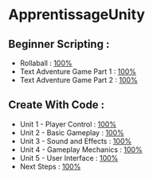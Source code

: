 # ApprentissageUnity

## Beginner Scripting :
* Rollaball : [100%](https://github.com/ValentinZeller/ApprentissageUnity/tree/rollaball)
* Text Adventure Game Part 1 : [100%](https://github.com/ValentinZeller/ApprentissageUnity/tree/text_adventure_part1)
* Text Adventure Game Part 2 : [100%](https://github.com/ValentinZeller/ApprentissageUnity/tree/text_adventure_part2)

## Create With Code :
* Unit 1 - Player Control : [100%](https://github.com/ValentinZeller/ApprentissageUnity/tree/createwithcode_unit1)
* Unit 2 - Basic Gameplay : [100%](https://github.com/ValentinZeller/ApprentissageUnity/tree/createwithcode_unit2)
* Unit 3 - Sound and Effects : [100%](https://github.com/ValentinZeller/ApprentissageUnity/tree/createwithcode_unit3)
* Unit 4 - Gameplay Mechanics : [100%](https://github.com/ValentinZeller/ApprentissageUnity/tree/createwithcode_unit4)
* Unit 5 - User Interface : [100%](https://github.com/ValentinZeller/ApprentissageUnity/tree/createwithcode_unit5)
* Next Steps : [100%](https://github.com/ValentinZeller/ApprentissageUnity/tree/createwithcode_nextsteps)
